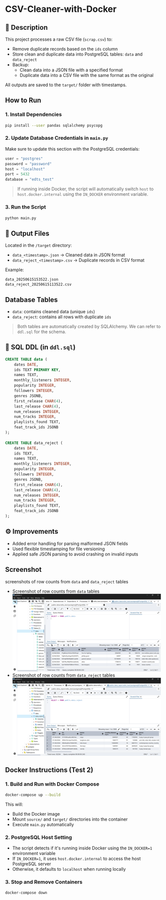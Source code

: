 # CSV-Cleaner-with-Docker

## 📌 Description
This project processes a raw CSV file (`scrap.csv`) to:
- Remove duplicate records based on the `ids` column
- Store clean and duplicate data into PostgreSQL tables: `data` and `data_reject`
- Backup:
  - Clean data into a JSON file with a specified format
  - Duplicate data into a CSV file with the same format as the original

All outputs are saved to the `target/` folder with timestamps.

## How to Run

### 1. Install Dependencies
```bash
pip install --user pandas sqlalchemy psycopg
```

### 2. Update Database Credentials in `main.py`
Make sure to update this section with the PostgreSQL credentials:
```python
user = "postgres"
password = "password"
host = "localhost"
port = 5432
database = "edts_test"
```
> If running inside Docker, the script will automatically switch `host` to `host.docker.internal` using the `IN_DOCKER` environment variable.

### 3. Run the Script
```bash
python main.py
```

## 📁 Output Files
Located in the `/target` directory:
- `data_<timestamp>.json` → Cleaned data in JSON format
- `data_reject_<timestamp>.csv` → Duplicate records in CSV format

Example:
```
data_20250615153522.json
data_reject_20250615113522.csv
```

## Database Tables
- `data`: contains cleaned data (unique `ids`)
- `data_reject`: contains all rows with duplicate `ids`

> Both tables are automatically created by SQLAlchemy. We can refer to `ddl.sql` for the schema.

## 🧾 SQL DDL (in `ddl.sql`)
```sql
CREATE TABLE data (
    dates DATE,
    ids TEXT PRIMARY KEY,
    names TEXT,
    monthly_listeners INTEGER,
    popularity INTEGER,
    followers INTEGER,
    genres JSONB,
    first_release CHAR(4),
    last_release CHAR(4),
    num_releases INTEGER,
    num_tracks INTEGER,
    playlists_found TEXT,
    feat_track_ids JSONB
);

CREATE TABLE data_reject (
    dates DATE,
    ids TEXT,
    names TEXT,
    monthly_listeners INTEGER,
    popularity INTEGER,
    followers INTEGER,
    genres JSONB,
    first_release CHAR(4),
    last_release CHAR(4),
    num_releases INTEGER,
    num_tracks INTEGER,
    playlists_found TEXT,
    feat_track_ids JSONB
);
```

## ⚙️ Improvements
- Added error handling for parsing malformed JSON fields
- Used flexible timestamping for file versioning
- Applied safe JSON parsing to avoid crashing on invalid inputs

## Screenshot
screenshots of row counts from `data` and `data_reject` tables
- Screenshot of row counts from `data` tables
![Test 1 - Overall Task](./img/screenshot_table_data.png)
- Screenshot of row counts from `data_reject` tables
![Test 1 - Overall Task](./img/screenshot_table_data_reject.png)

## Docker Instructions (Test 2)

### 1. Build and Run with Docker Compose
```bash
docker-compose up --build
```
This will:
- Build the Docker image
- Mount `source/` and `target/` directories into the container
- Execute `main.py` automatically

### 2. PostgreSQL Host Setting
- The script detects if it's running inside Docker using the `IN_DOCKER=1` environment variable
- If `IN_DOCKER=1`, it uses `host.docker.internal` to access the host PostgreSQL server
- Otherwise, it defaults to `localhost` when running locally

### 3. Stop and Remove Containers
```bash
docker-compose down
```
